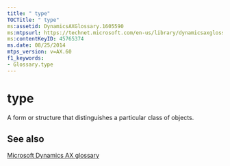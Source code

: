 ```yaml
---
title: " type"
TOCTitle: " type"
ms:assetid: DynamicsAXGlossary.1605590
ms:mtpsurl: https://technet.microsoft.com/en-us/library/dynamicsaxglossary.1605590(v=AX.60)
ms:contentKeyID: 45765374
ms.date: 08/25/2014
mtps_version: v=AX.60
f1_keywords:
- Glossary.type
---
```


# type

A form or structure that distinguishes a particular class of objects.

## See also

[Microsoft Dynamics AX glossary](glossary/microsoft-dynamics-ax-glossary.md)

  


